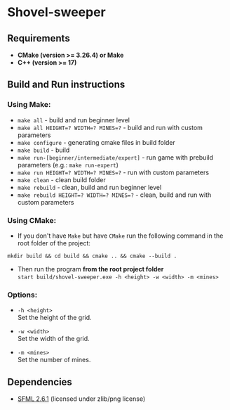# Shovel-sweeper

## Requirements
- **CMake (version >= 3.26.4) or Make**
- **C++ (version >= 17)**

## Build and Run instructions
### Using Make:
- `make all` - build and run beginner level
- `make all HEIGHT=? WIDTH=? MINES=?` - build and run with custom parameters
- `make configure` - generating cmake files in build folder
- `make build` - build
- `make run-[beginner/intermediate/expert]` - run game with prebuild parameters (e.g.: `make run-expert`)
- `make run HEIGHT=? WIDTH=? MINES=?` - run with custom parameters
- `make clean` - clean build folder
- `make rebuild` - clean, build and run beginner level
- `make rebuild HEIGHT=? WIDTH=? MINES=?` - clean, build and run with custom parameters

### Using CMake:
- If you don't have `Make` but have `CMake` run the following command in the root folder of the project:
```
mkdir build && cd build && cmake .. && cmake --build .
```
- Then run the program __from the root project folder__  
`start build/shovel-sweeper.exe -h <height> -w <width> -m <mines>`

### Options:
- `-h <height>`  
  Set the height of the grid.

- `-w <width>`  
  Set the width of the grid.

- `-m <mines>`  
  Set the number of mines.

## Dependencies
- [SFML 2.6.1](https://www.sfml-dev.org/) (licensed under zlib/png license)
